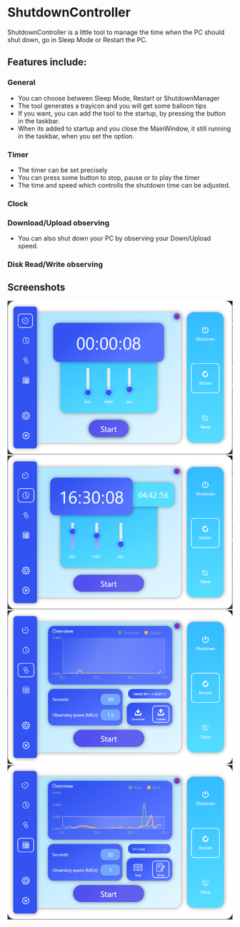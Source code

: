 # ShutdownController

ShutdownController is a little tool to manage the time when the PC should shut down, go in Sleep Mode or Restart the PC.

## Features include:

### General
- You can choose between Sleep Mode, Restart or ShutdownManager
- The tool generates a trayicon and you will get some balloon tips
- If you want, you can add the tool to the startup, by pressing the button in the taskbar.
- When its added to startup and you close the MainWindow, it still running in the taskbar, when you set the option.

### Timer

- The timer can be set precisely
- You can press some button to stop, pause or to play the timer
- The time and speed which controlls the shutdown time can be adjusted.

### Clock


### Download/Upload observing
- You can also shut down your PC by observing your Down/Upload speed. 

### Disk Read/Write observing


## Screenshots

<div align="center">
    <img alt="Setup" src="./screenshots/Timer.png">
	<img alt="Setup" src="./screenshots/Clock.png">
	<img alt="Setup" src="./screenshots/Down-Upload.png">
	<img alt="Setup" src="./screenshots/Disk.png">
</div>
